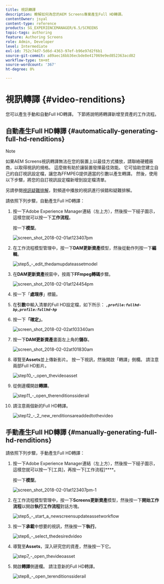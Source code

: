 ```yaml
---
title: 視訊轉譯
description: 瞭解如何為您的AEM Screens專案產生Full HD轉譯。
contentOwner: jsyal
content-type: reference
products: SG_EXPERIENCEMANAGER/6.5/SCREENS
topic-tags: authoring
feature: Authoring Screens
role: Admin, Developer
level: Intermediate
exl-id: 752c74d7-5d6d-4363-97ef-b96e97d2f6b1
source-git-commit: a89aec16bb36ecbde8e417069e9ed852363acd82
workflow-type: tm+mt
source-wordcount: '367'
ht-degree: 0%

---
```


# 視訊轉譯 {#video-renditions}

您可以產生手動和自動Full HD轉譯。 下節將說明將轉譯新增至資產的工作流程。

## 自動產生Full HD轉譯 {#automatically-generating-full-hd-renditions}

>[!NOTE]
>
>如果AEM Screens視訊轉譯無法在您的裝置上以最佳方式播放，請聯絡硬體廠商，以取得視訊的規格。 這麼做有助於讓裝置發揮最佳效能。 它可協助您建立自己的自訂視訊設定檔，讓您為FFMPEG提供適當的引數以產生轉譯。 然後，使用以下步驟，將您的自訂視訊設定檔新增到設定檔清單。
>
>另請參閱[視訊疑難排解](troubleshoot-videos.md)，對頻道中播放的視訊進行偵錯和疑難排解。

請依照下列步驟，自動產生Full HD轉譯：

1. 按一下Adobe Experience Manager連結（左上方），然後按一下槌子圖示，這樣您就可以按一下&#x200B;**工作流程**。

   按一下&#x200B;**模型**。

   ![screen_shot_2018-02-01at123407pm](assets/screen_shot_2018-02-01at123407pm.png)

1. 在工作流程模型管理中，按一下&#x200B;**DAM更新資產**&#x200B;模型，然後從動作列按一下&#x200B;**編輯**。

   ![step5_-_edit_thedamupdateassetmodel](assets/step5_-_edit_thedamupdateassetmodel.png)

1. 在&#x200B;**DAM更新資產**&#x200B;視窗中，按兩下&#x200B;**FFmpeg轉碼**&#x200B;步驟。

   ![screen_shot_2018-02-01at124454pm](assets/screen_shot_2018-02-01at124454pm.png)

1. 按一下「**處理序**」標籤。
1. 在&#x200B;**引數**中輸入清單的Full HD設定檔，如下所示：
   ***`,profile:fullhd-bp,profile:fullhd-hp`***
1. 按一下&#x200B;**「確定」**。

   ![screen_shot_2018-02-02at103340am](assets/screen_shot_2018-02-02at103340am.png)

1. 按一下&#x200B;**DAM更新資產**&#x200B;畫面左上角的&#x200B;**儲存**。

   ![screen_shot_2018-02-02at101830am](assets/screen_shot_2018-02-02at101830am.png)

1. 導覽至&#x200B;**Assets**&#x200B;並上傳新影片。 按一下視訊，然後開啟「轉譯」側欄。 請注意兩部Full HD影片。

   ![step10_-_open_thevideoasset](assets/step10_-_open_thevideoasset.png)

1. 從側邊欄開啟&#x200B;**轉譯**。

   ![step11_-_open_therenditionssiderail](assets/step11_-_open_therenditionssiderail.png)

1. 請注意兩個新的Full HD轉譯。

   ![step12_-_2_new_renditionsareaddedtothevideo](assets/step12_-_2_new_renditionsareaddedtothevideo.png)

## 手動產生Full HD轉譯 {#manually-generating-full-hd-renditions}

請依照下列步驟，手動產生Full HD轉譯：

1. 按一下Adobe Experience Manager連結（左上方），然後按一下槌子圖示，這樣您就可以按一下[工具]，再按一下[工作流程]****。

   按一下&#x200B;**模型**。

   ![screen_shot_2018-02-01at123407pm-1](assets/screen_shot_2018-02-01at123407pm-1.png)

1. 在工作流程模型管理中，按一下&#x200B;**Screens更新資產**&#x200B;模型，然後按一下&#x200B;**開始工作流程**&#x200B;以開啟&#x200B;**執行工作流程**&#x200B;對話方塊。

   ![step5_-_start_a_newscreensupdateassetworkflow](assets/step5_-_start_a_newscreensupdateassetworkflow.png)

1. 按一下&#x200B;**承載**&#x200B;中想要的視訊，然後按一下&#x200B;**執行**。

   ![step6_-_select_thedesiredvideo](assets/step6_-_select_thedesiredvideo.png)

1. 導覽至&#x200B;**Assets**，深入研究您的資產，然後按一下它。

   ![step7_-_open_thevideoasset](assets/step7_-_open_thevideoasset.png)

1. 開啟&#x200B;**轉譯**&#x200B;側邊欄。 請注意新的Full HD轉譯。

   ![step8_-_open_terenditionssiderail](assets/step8_-_open_therenditionssiderail.png)
